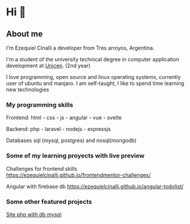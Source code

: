 # Hi 👋

## About me

I'm Ezequiel Cinalli a developer from Tres arroyos, Argentina.

I'm a student of the university technical degree in computer application development at [Unicen](https://web.exa.unicen.edu.ar/es/estudios/carreras-pregrado/tudai). (2nd year)

I love programming, open source and linux operating systems, currently user of ubuntu and manjaro. I am self-taught, I like to spend time learning new technologies

### My programming skills

Frontend: html - css - js - angular - vue - svelte

Backend: php - laravel - nodejs - expressjs

Databases sql (mysql, postgres) and nosql(mongodb)

### Some of my learning proyects with live preview

Challenges for frontend skills https://ezequielcinalli.github.io/frontendmentor-challenges/

Angular with firebase db https://ezequielcinalli.github.io/angular-todolist/

### Some other featured projects

[Site php with db mysql](https://github.com/ezequielcinalli/php-cursandoonline)
